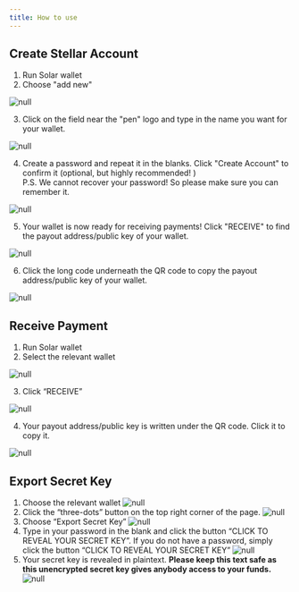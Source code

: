 ```yaml
---
title: How to use
---
```

## Create Stellar Account

1. Run Solar wallet
2. Choose "add new"

![null](/images/add-new.png)

3. Click on the field near the "pen" logo and type in the name you want for your wallet. 

![null](/images/rename-it-.png)

4. Create a password and repeat it in the blanks. Click "Create Account" to confirm it (optional, but highly recommended! )\
   P.S. We cannot recover your password! So please make sure you can remember it.

![null](/images/create-account.png)

5. Your wallet is now ready for receiving payments! Click "RECEIVE" to find the payout address/public key of your wallet. 

![null](/images/receive.png)

6. Click the long code underneath the QR code to copy the payout address/public key of your wallet. 

![null](/images/tap-to-copy.png)

## Receive Payment

1. Run Solar wallet
2. Select the relevant wallet

![null](/images/choose-an-account.png)

3. Click “RECEIVE”

![null](/images/receive.png)

4. Your payout address/public key is written under the QR code. Click it to copy it. 

![null](/images/tap-to-copy.png)

## Export Secret Key

1. Choose the relevant wallet
   ![null](/images/choose-an-account.png)
2. Click the “three-dots” button on the top right corner of the page.
   ![null](/images/three-dots.png)
3. Choose “Export Secret Key”
   ![null](/images/export-secret-key.png)
4. Type in your password in the blank and click the button “CLICK TO REVEAL YOUR SECRET KEY”. If you do not have a password, simply click the button “CLICK TO REVEAL YOUR SECRET KEY”
   ![null](/images/password-secret-.png)
5. Your secret key is revealed in plaintext. **Please keep this text safe as this unencrypted secret key gives anybody access to your funds.**\
   ![null](/images/secret-key.png)
